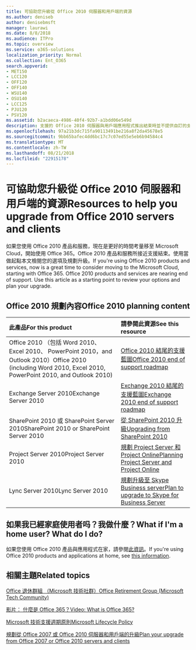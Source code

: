 ```yaml
---
title: 可協助您升級從 Office 2010 伺服器和用戶端的資源
ms.author: deniseb
author: denisebmsft
manager: laurawi
ms.date: 8/8/2018
ms.audience: ITPro
ms.topic: overview
ms.service: o365-solutions
localization_priority: Normal
ms.collection: Ent_O365
search.appverid:
- MET150
- LCC120
- OFF120
- OFF140
- WSU140
- OSU140
- LCC125
- PJU120
- PSV120
ms.assetid: b2acaeca-4986-40f4-92b7-a1bdd06e549d
description: 支援的 Office 2010 伺服器與用戶端應用程式推出結束時並不提供自訂的支援協定。若要啟動立即規劃升級使用本文。
ms.openlocfilehash: 97a21b3dc715fa90113491be216a8f2da45678e5
ms.sourcegitcommit: 9bb65bafec4dd6bc17c7c07ed55e5eb6b94584c4
ms.translationtype: MT
ms.contentlocale: zh-TW
ms.lasthandoff: 08/21/2018
ms.locfileid: "22915178"
---
```

# <a name="resources-to-help-you-upgrade-from-office-2010-servers-and-clients"></a><span data-ttu-id="49d0e-104">可協助您升級從 Office 2010 伺服器和用戶端的資源</span><span class="sxs-lookup"><span data-stu-id="49d0e-104">Resources to help you upgrade from Office 2010 servers and clients</span></span>

<span data-ttu-id="49d0e-p102">如果您使用 Office 2010 產品和服務，現在是更好的時間考量移至 Microsoft Cloud，開始使用 Office 365。Office 2010 產品和服務所接近支援結束。使用當做起點本文檢閱您的選項及規劃升級。</span><span class="sxs-lookup"><span data-stu-id="49d0e-p102">If you're using Office 2010 products and services, now is a great time to consider moving to the Microsoft Cloud, starting with Office 365. Office 2010 products and services are nearing end of support. Use this article as a starting point to review your options and plan your upgrade.</span></span>
      
## <a name="office-2010-planning-content"></a><span data-ttu-id="49d0e-108">Office 2010 規劃內容</span><span class="sxs-lookup"><span data-stu-id="49d0e-108">Office 2010 planning content</span></span>
  
|<span data-ttu-id="49d0e-109">**此產品**</span><span class="sxs-lookup"><span data-stu-id="49d0e-109">**For this product**</span></span>|<span data-ttu-id="49d0e-110">**請參閱此資源**</span><span class="sxs-lookup"><span data-stu-id="49d0e-110">**See this resource**</span></span>|
|:-----|:-----|
|<span data-ttu-id="49d0e-111">Office 2010 （包括 Word 2010、 Excel 2010、 PowerPoint 2010，and Outlook 2010）</span><span class="sxs-lookup"><span data-stu-id="49d0e-111">Office 2010 (including Word 2010, Excel 2010, PowerPoint 2010, and Outlook 2010)</span></span>  <br/> |[<span data-ttu-id="49d0e-112">Office 2010 結尾的支援藍圖</span><span class="sxs-lookup"><span data-stu-id="49d0e-112">Office 2010 end of support roadmap</span></span>](https://docs.microsoft.com/DeployOffice/office-2010-end-support-roadmap) <br/> |
|<span data-ttu-id="49d0e-113">Exchange Server 2010</span><span class="sxs-lookup"><span data-stu-id="49d0e-113">Exchange Server 2010</span></span>  <br/> |[<span data-ttu-id="49d0e-114">Exchange 2010 結尾的支援藍圖</span><span class="sxs-lookup"><span data-stu-id="49d0e-114">Exchange 2010 end of support roadmap</span></span>](exchange-2010-end-of-support.md) <br/> |
|<span data-ttu-id="49d0e-115">SharePoint 2010 或 SharePoint Server 2010</span><span class="sxs-lookup"><span data-stu-id="49d0e-115">SharePoint 2010 or SharePoint Server 2010</span></span>  <br/> |[<span data-ttu-id="49d0e-116">從 SharePoint 2010 升級</span><span class="sxs-lookup"><span data-stu-id="49d0e-116">Upgrading from SharePoint 2010</span></span>](upgrade-from-sharepoint-2010.md) <br/> |
|<span data-ttu-id="49d0e-117">Project Server 2010</span><span class="sxs-lookup"><span data-stu-id="49d0e-117">Project Server 2010</span></span> </br> | [<span data-ttu-id="49d0e-118">規劃 Project Server 和 Project Online</span><span class="sxs-lookup"><span data-stu-id="49d0e-118">Planning Project Server and Project Online</span></span>](https://docs.microsoft.com/project/planning-project-server-and-project-online-for-technical-decision-makers) </br> |
|<span data-ttu-id="49d0e-119">Lync Server 2010</span><span class="sxs-lookup"><span data-stu-id="49d0e-119">Lync Server 2010</span></span> </br> | [<span data-ttu-id="49d0e-120">規劃升級至 Skype Business server</span><span class="sxs-lookup"><span data-stu-id="49d0e-120">Plan to upgrade to Skype for Business Server</span></span>](https://docs.microsoft.com/skypeforbusiness/plan-your-deployment/upgrade) </br> |
    
## <a name="what-if-im-a-home-user-what-do-i-do"></a><span data-ttu-id="49d0e-p103">如果我已經家庭使用者吗？我做什麼？</span><span class="sxs-lookup"><span data-stu-id="49d0e-p103">What if I'm a home user? What do I do?</span></span>

<span data-ttu-id="49d0e-123">如果您使用 Office 2010 產品與應用程式在家，請參閱[此資訊](plan-upgrade-previous-versions-office.md#im-a-home-user-what-do-i-do)。</span><span class="sxs-lookup"><span data-stu-id="49d0e-123">If you're using Office 2010 products and applications at home, see [this information](plan-upgrade-previous-versions-office.md#im-a-home-user-what-do-i-do).</span></span>

## <a name="related-topics"></a><span data-ttu-id="49d0e-124">相關主題</span><span class="sxs-lookup"><span data-stu-id="49d0e-124">Related topics</span></span>

[<span data-ttu-id="49d0e-125">Office 退休群組 （Microsoft 技術社群）</span><span class="sxs-lookup"><span data-stu-id="49d0e-125">Office Retirement Group (Microsoft Tech Community)</span></span>](https://go.microsoft.com/fwlink/?linkid=842065)
  
[<span data-ttu-id="49d0e-126">影片： 什麼是 Office 365？</span><span class="sxs-lookup"><span data-stu-id="49d0e-126">Video: What is Office 365?</span></span>](https://support.office.com/article/847caf12-2589-452c-8aca-1c009797678b.aspx)
  
[<span data-ttu-id="49d0e-127">Microsoft 技術支援週期原則</span><span class="sxs-lookup"><span data-stu-id="49d0e-127">Microsoft Lifecycle Policy</span></span>](https://go.microsoft.com/fwlink/?linkid=865200)

[<span data-ttu-id="49d0e-128">規劃從 Office 2007 或 Office 2010 伺服器和用戶端的升級</span><span class="sxs-lookup"><span data-stu-id="49d0e-128">Plan your upgrade from Office 2007 or Office 2010 servers and clients</span></span>](plan-upgrade-previous-versions-office.md)

